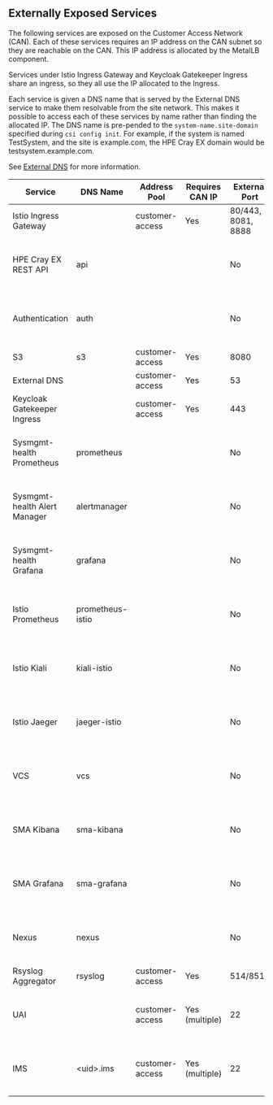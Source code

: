 ## Externally Exposed Services

The following services are exposed on the Customer Access Network \(CAN\). Each of these services requires an IP address on the CAN subnet so they are reachable on the CAN. This IP address is allocated by the MetalLB component.

Services under Istio Ingress Gateway and Keycloak Gatekeeper Ingress share an ingress, so they all use the IP allocated to the Ingress.

Each service is given a DNS name that is served by the External DNS service to make them resolvable from the site network. This makes it possible to access each of these services by name rather than finding the allocated IP. The DNS name is pre-pended to the `system-name.site-domain` specified during `csi config init`. For example, if the system is named TestSystem, and the site is example.com, the HPE Cray EX domain would be testsystem.example.com.

See [External DNS](../external_dns/External_DNS.md) for more information.

|Service|DNS Name|Address Pool|Requires CAN IP|External Port|Notes|
|-------|--------|------------|---------------|-------------|-----|
|Istio Ingress Gateway| |customer-access|Yes|80/443, 8081, 8888| |
| HPE Cray EX REST API |api|| |No| Uses the IP address of<br/>Istio Ingress<br/>Gateway |
| Authentication |auth|| |No| Uses the IP address of<br/>Istio Ingress<br/>Gateway |
|S3|s3|customer-access|Yes|8080| |
|External DNS| |customer-access|Yes|53| |
|Keycloak Gatekeeper Ingress| |customer-access|Yes|443| |
| Sysmgmt-health Prometheus |prometheus|| |No| Uses the IP address of<br/>Keycloak<br/>Gatekeeper<br/>Ingress |
| Sysmgmt-health Alert Manager |alertmanager|| |No| Uses the IP address of<br/>Keycloak<br/>Gatekeeper<br/>Ingress |
| Sysmgmt-health Grafana |grafana|| |No| Uses the IP address of<br/>Keycloak<br/>Gatekeeper<br/>Ingress |
| Istio Prometheus |prometheus-istio|| |No| Uses the IP address of<br/>Keycloak<br/>Gatekeeper<br/>Ingress |
| Istio Kiali | kiali-istio      || |No| Uses the IP address of<br/>Keycloak<br/>Gatekeeper<br/>Ingress |
| Istio Jaeger |jaeger-istio|| |No| Uses the IP address of<br/>Keycloak<br/>Gatekeeper<br/>Ingress |
| VCS |vcs|| |No| Uses the IP address of<br/>Keycloak<br/>Gatekeeper<br/>Ingress |
| SMA Kibana |sma-kibana|| |No| Uses the IP address of<br/>Keycloak<br/>Gatekeeper<br/>Ingress |
| SMA Grafana |sma-grafana|| |No| Uses the IP address of<br/>Keycloak<br/>Gatekeeper<br/>Ingress |
| Nexus |nexus|| |No| Uses the IP address of<br/>Keycloak<br/>Gatekeeper<br/>Ingress |
|Rsyslog Aggregator|rsyslog|customer-access|Yes|514/8514| |
|UAI| |customer-access|Yes \(multiple\)|22|Can be several of these each with a unique ID|
|IMS|<uid\>.ims|customer-access|Yes \(multiple\)|22|Can be several of these each with a unique ID|




